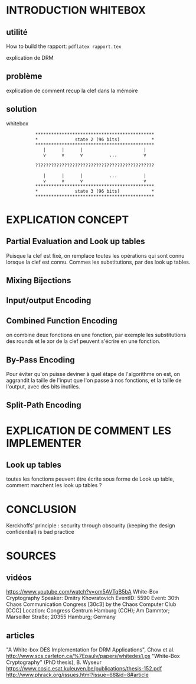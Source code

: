# INTRODUCTION WHITEBOX

## utilité 

How to build the rapport: `pdflatex rapport.tex`

explication de DRM

## problème

explication de comment recup la clef dans la mémoire

## solution

whitebox

               *********************************************
               *              state 2 (96 bits)            *
               *********************************************
                  |      |      |                       |
                  v      v      v          ...          v

               ?????????????????????????????????????????????

                  |      |      |          ...          |
                  v      v      v                       v
               *********************************************
               *              state 3 (96 bits)            *
               *********************************************

# EXPLICATION CONCEPT

## Partial Evaluation and Look up tables

Puisque la clef est fixé, on remplace toutes les opérations qui sont connu lorsque la clef est connu. Commes les substitutions, par des look up tables.

## Mixing Bijections

## Input/output Encoding

## Combined Function Encoding

on combine deux fonctions en une fonction, par exemple les substitutions des rounds et le xor de la clef peuvent s'écrire en une fonction.

## By-Pass Encoding

Pour éviter qu'on puisse deviner à quel étape de l'algorithme on est, on aggrandit la taille de l'input que l'on passe à nos fonctions, et la taille de l'output, avec des bits inutiles.

## Split-Path Encoding



# EXPLICATION DE COMMENT LES IMPLEMENTER

## Look up tables

toutes les fonctions peuvent être écrite sous forme de Look up table, comment marchent les look up tables ?

# CONCLUSION

Kerckhoffs’ principle : security through obscurity
(keeping the design
confidential) is bad practice

# SOURCES

## vidéos
https://www.youtube.com/watch?v=om5AVTqB5bA
White-Box Cryptography
Speaker: Dmitry Khovratovich
EventID: 5590
Event: 30th Chaos Communication Congress [30c3] by the Chaos Computer Club [CCC]
Location: Congress Centrum Hamburg (CCH); Am Dammtor; Marseiller Straße; 20355 Hamburg; Germany

## articles

"A White-box DES Implementation for DRM Applications", Chow et al.
      http://www.scs.carleton.ca/%7Epaulv/papers/whitedes1.ps
"White-Box Cryptography" (PhD thesis), B. Wyseur
      https://www.cosic.esat.kuleuven.be/publications/thesis-152.pdf
http://www.phrack.org/issues.html?issue=68&id=8#article